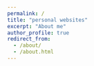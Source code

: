 ```yaml
---
permalink: /
title: "personal websites"
excerpt: "About me"
author_profile: true
redirect_from: 
  - /about/
  - /about.html
---
```

